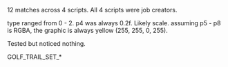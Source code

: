 12 matches across 4 scripts. All 4 scripts were job creators.

type ranged from 0 - 2.
p4 was always 0.2f. Likely scale.
assuming p5 - p8 is RGBA, the graphic is always yellow (255, 255, 0, 255).

Tested but noticed nothing.

GOLF_TRAIL_SET_*